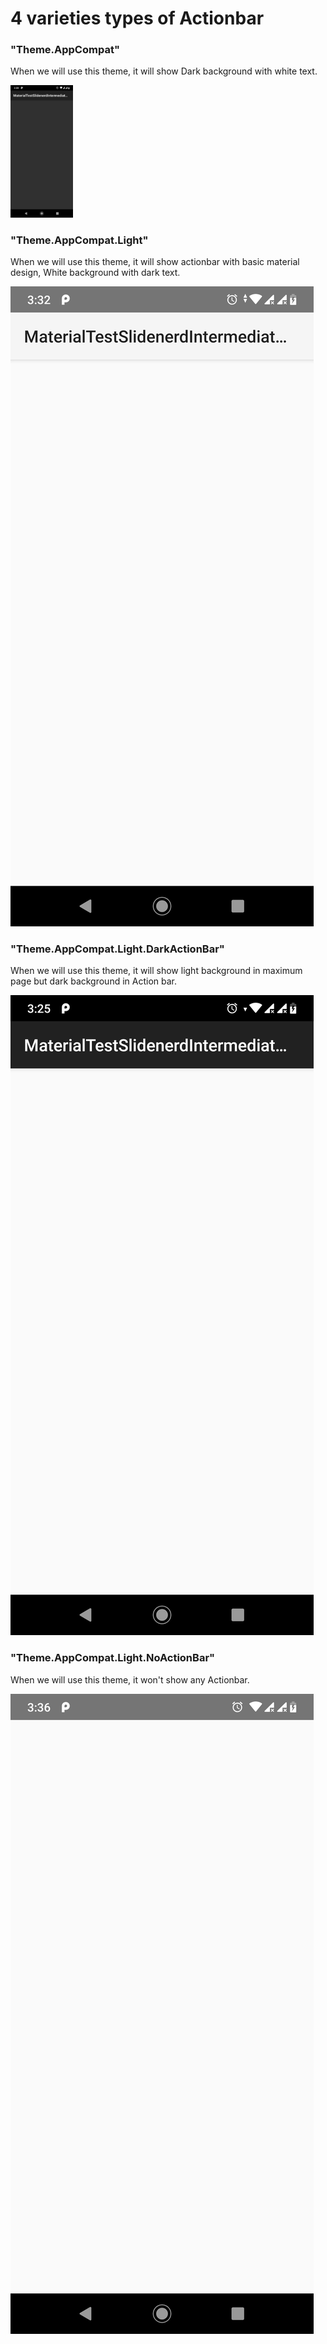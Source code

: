 # 4 varieties types of Actionbar 

### "Theme.AppCompat" 
When we will use this theme, it will show Dark background with white text.

<img src="app/src/main/res/drawable/darkactionbar.png" width="100" >

### "Theme.AppCompat.Light"
When we will use this theme, it will show actionbar with basic material design, White background with dark text.

![](app/src/main/res/drawable/lightactionbar.png)

### "Theme.AppCompat.Light.DarkActionBar"
When we will use this theme, it will show light background in maximum page but dark background in Action bar.

![](app/src/main/res/drawable/lightdarkactionbar.png)

### "Theme.AppCompat.Light.NoActionBar"
When we will use this theme, it won't show any Actionbar.

![](app/src/main/res/drawable/noactionbar.png)
